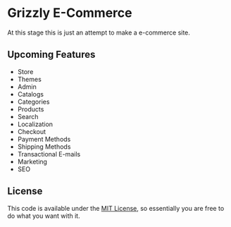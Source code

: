 # Grizzly E-Commerce

At this stage this is just an attempt to make a e-commerce site.

## Upcoming Features

- Store
- Themes
- Admin
- Catalogs
- Categories
- Products
- Search
- Localization
- Checkout
- Payment Methods
- Shipping Methods
- Transactional E-mails
- Marketing
- SEO


## License

This code is available under the [MIT License](http://opensource.org/licenses/MIT),
so essentially you are free to do what you want with it.
